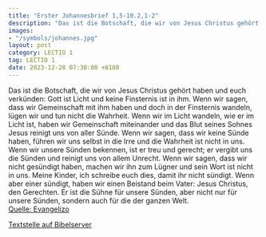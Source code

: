 ```yaml
---
title: "Erster Johannesbrief 1,5-10.2,1-2"
description: "Das ist die Botschaft, die wir von Jesus Christus gehört haben und euch verkünden: Gott ist Licht und keine Finsternis ist in ihm. Wenn wir sagen, dass wir Gemeinschaft mit ihm haben und doch in der Finsternis wandeln, lügen wir und tun nicht die Wahrheit. Wenn wir im Licht wande...."
images:
- "/symbols/johannes.jpg"
layout: post
category: LECTIO 1
tag: LECTIO 1
date: 2023-12-28 07:30:00 +0100
---
```

Das ist die Botschaft, die wir von Jesus Christus gehört haben und euch verkünden: Gott ist Licht und keine Finsternis ist in ihm.
Wenn wir sagen, dass wir Gemeinschaft mit ihm haben und doch in der Finsternis wandeln, lügen wir und tun nicht die Wahrheit.
Wenn wir im Licht wandeln, wie er im Licht ist, haben wir Gemeinschaft miteinander und das Blut seines Sohnes Jesus reinigt uns von aller Sünde.<!--more-->
Wenn wir sagen, dass wir keine Sünde haben, führen wir uns selbst in die Irre und die Wahrheit ist nicht in uns.
Wenn wir unsere Sünden bekennen, ist er treu und gerecht; er vergibt uns die Sünden und reinigt uns von allem Unrecht.
Wenn wir sagen, dass wir nicht gesündigt haben, machen wir ihn zum Lügner und sein Wort ist nicht in uns.
Meine Kinder, ich schreibe euch dies, damit ihr nicht sündigt. Wenn aber einer sündigt, haben wir einen Beistand beim Vater: Jesus Christus, den Gerechten.
Er ist die Sühne für unsere Sünden, aber nicht nur für unsere Sünden, sondern auch für die der ganzen Welt.<br>
[Quelle: Evangelizo](https://evangeliumtagfuertag.org/DE/gospel)

[Textstelle auf Bibelserver](https://www.bibleserver.com/EU/1.Johannes1,5-10.2,1-2)
